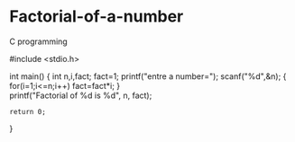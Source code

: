 # Factorial-of-a-number
C programming

#include <stdio.h>

int main()
{
    int n,i,fact;
    fact=1;
    printf("entre a number=");
    scanf("%d",&n);
    { 
        for(i=1;i<=n;i++)
        fact=fact*i;
    }    
        printf("Factorial of %d is %d", n, fact);

    return 0;
}
